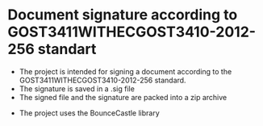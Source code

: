 # Document signature according to GOST3411WITHECGOST3410-2012-256 standart
- The project is intended for signing a document according to the GOST3411WITHECGOST3410-2012-256 standard.
- The signature is saved in a .sig file
- The signed file and the signature are packed into a zip archive
* The project uses the BounceCastle library
